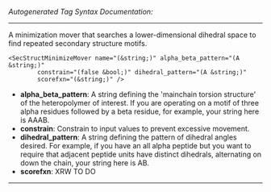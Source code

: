 _Autogenerated Tag Syntax Documentation:_

---
A minimization mover that searches a lower-dimensional dihedral space to find repeated secondary structure motifs.

```
<SecStructMinimizeMover name="(&string;)" alpha_beta_pattern="(A &string;)"
        constrain="(false &bool;)" dihedral_pattern="(A &string;)"
        scorefxn="(&string;)" />
```

-   **alpha_beta_pattern**: A string defining the 'mainchain torsion structure' of the heteropolymer of interest. If you are operating on a motif of three alpha residues followed by a beta residue, for example, your string here is AAAB.
-   **constrain**: Constrain to input values to prevent excessive movement.
-   **dihedral_pattern**: A string defining the pattern of dihedral angles desired. For example, if you have an all alpha peptide but you want to require that adjacent peptide units have distinct dihedrals, alternating on down the chain, your string here is AB.
-   **scorefxn**: XRW TO DO

---
